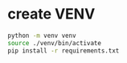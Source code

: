 # create VENV
```bash
python -m venv venv
source ./venv/bin/activate
pip install -r requirements.txt
```
